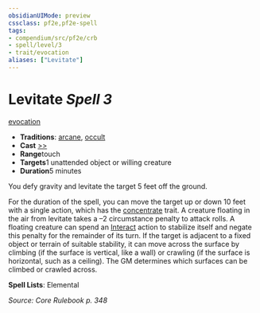 ```yaml
---
obsidianUIMode: preview
cssclass: pf2e,pf2e-spell
tags:
- compendium/src/pf2e/crb
- spell/level/3
- trait/evocation
aliases: ["Levitate"]
---
```

# Levitate *Spell 3*   
[evocation](../../Rules/traits/evocation.md)  

- **Traditions**: [arcane](../../Rules/traits/arcane.md), [occult](../../Rules/traits/occult.md)
- **Cast** [>>](../../Rules/core-rulebook/chapter-9-playing-the-game.md#Actions "Two-Action") 
- **Range**touch
- **Targets**1 unattended object or willing creature
- **Duration**5 minutes

You defy gravity and levitate the target 5 feet off the ground.

For the duration of the spell, you can move the target up or down 10 feet with a single action, which has the [concentrate](../../Rules/traits/concentrate.md) trait. A creature floating in the air from levitate takes a –2 circumstance penalty to attack rolls. A floating creature can spend an [Interact](../../Rules/actions/interact.md) action to stabilize itself and negate this penalty for the remainder of its turn. If the target is adjacent to a fixed object or terrain of suitable stability, it can move across the surface by climbing (if the surface is vertical, like a wall) or crawling (if the surface is horizontal, such as a ceiling). The GM determines which surfaces can be climbed or crawled across.

**Spell Lists**: Elemental

*Source: Core Rulebook p. 348*